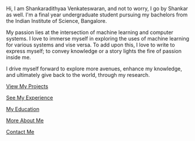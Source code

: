 Hi, I am Shankaradithyaa Venkateswaran, and not to worry, I go by Shankar as well. I'm a final year undergraduate student pursuing my bachelors from the Indian Institute of Science, Bangalore.

My passion lies at the intersection of machine learning and computer systems. I love to immerse myself in exploring the uses of machine learning for various systems and vise versa. To add upon this, I love to write to express myself; to convey knowledge or a story lights the fire of passion inside me.

I drive myself forward to explore more avenues, enhance my knowledge, and ultimately give back to the world, through my research.


[View My Projects](projects.md)

[See My Experience](experience.md)

[My Education](education.md)

[More About Me](about.md)

[Contact Me](contact.md)

